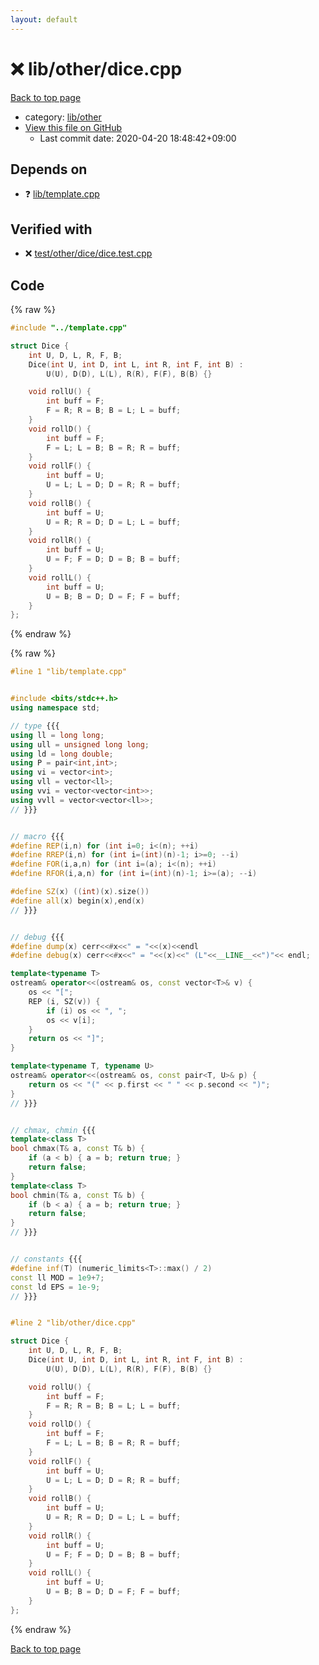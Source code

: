 ```yaml
---
layout: default
---
```


<!-- mathjax config similar to math.stackexchange -->
<script type="text/javascript" async
  src="https://cdnjs.cloudflare.com/ajax/libs/mathjax/2.7.5/MathJax.js?config=TeX-MML-AM_CHTML">
</script>
<script type="text/x-mathjax-config">
  MathJax.Hub.Config({
    TeX: { equationNumbers: { autoNumber: "AMS" }},
    tex2jax: {
      inlineMath: [ ['$','$'] ],
      processEscapes: true
    },
    "HTML-CSS": { matchFontHeight: false },
    displayAlign: "left",
    displayIndent: "2em"
  });
</script>

<script type="text/javascript" src="https://cdnjs.cloudflare.com/ajax/libs/jquery/3.4.1/jquery.min.js"></script>
<script src="https://cdn.jsdelivr.net/npm/jquery-balloon-js@1.1.2/jquery.balloon.min.js" integrity="sha256-ZEYs9VrgAeNuPvs15E39OsyOJaIkXEEt10fzxJ20+2I=" crossorigin="anonymous"></script>
<script type="text/javascript" src="../../../assets/js/copy-button.js"></script>
<link rel="stylesheet" href="../../../assets/css/copy-button.css" />


# :x: lib/other/dice.cpp

<a href="../../../index.html">Back to top page</a>

* category: <a href="../../../index.html#2fde05eafc6645110721cf5a4d8688d4">lib/other</a>
* <a href="{{ site.github.repository_url }}/blob/master/lib/other/dice.cpp">View this file on GitHub</a>
    - Last commit date: 2020-04-20 18:48:42+09:00




## Depends on

* :question: <a href="../template.cpp.html">lib/template.cpp</a>


## Verified with

* :x: <a href="../../../verify/test/other/dice/dice.test.cpp.html">test/other/dice/dice.test.cpp</a>


## Code

<a id="unbundled"></a>
{% raw %}
```cpp
#include "../template.cpp"

struct Dice {
    int U, D, L, R, F, B;
    Dice(int U, int D, int L, int R, int F, int B) :
        U(U), D(D), L(L), R(R), F(F), B(B) {}

    void rollU() {
        int buff = F;
        F = R; R = B; B = L; L = buff;
    }
    void rollD() {
        int buff = F;
        F = L; L = B; B = R; R = buff;
    }
    void rollF() {
        int buff = U;
        U = L; L = D; D = R; R = buff;
    }
    void rollB() {
        int buff = U;
        U = R; R = D; D = L; L = buff;
    }
    void rollR() {
        int buff = U;
        U = F; F = D; D = B; B = buff;
    }
    void rollL() {
        int buff = U;
        U = B; B = D; D = F; F = buff;
    }
};

```
{% endraw %}

<a id="bundled"></a>
{% raw %}
```cpp
#line 1 "lib/template.cpp"


#include <bits/stdc++.h>
using namespace std;

// type {{{
using ll = long long;
using ull = unsigned long long;
using ld = long double;
using P = pair<int,int>;
using vi = vector<int>;
using vll = vector<ll>;
using vvi = vector<vector<int>>;
using vvll = vector<vector<ll>>;
// }}}


// macro {{{
#define REP(i,n) for (int i=0; i<(n); ++i)
#define RREP(i,n) for (int i=(int)(n)-1; i>=0; --i)
#define FOR(i,a,n) for (int i=(a); i<(n); ++i)
#define RFOR(i,a,n) for (int i=(int)(n)-1; i>=(a); --i)

#define SZ(x) ((int)(x).size())
#define all(x) begin(x),end(x)
// }}}


// debug {{{
#define dump(x) cerr<<#x<<" = "<<(x)<<endl
#define debug(x) cerr<<#x<<" = "<<(x)<<" (L"<<__LINE__<<")"<< endl;

template<typename T>
ostream& operator<<(ostream& os, const vector<T>& v) {
    os << "[";
    REP (i, SZ(v)) {
        if (i) os << ", ";
        os << v[i];
    }
    return os << "]";
}

template<typename T, typename U>
ostream& operator<<(ostream& os, const pair<T, U>& p) {
    return os << "(" << p.first << " " << p.second << ")";
}
// }}}


// chmax, chmin {{{
template<class T>
bool chmax(T& a, const T& b) {
    if (a < b) { a = b; return true; }
    return false;
}
template<class T>
bool chmin(T& a, const T& b) {
    if (b < a) { a = b; return true; }
    return false;
}
// }}}


// constants {{{
#define inf(T) (numeric_limits<T>::max() / 2)
const ll MOD = 1e9+7;
const ld EPS = 1e-9;
// }}}


#line 2 "lib/other/dice.cpp"

struct Dice {
    int U, D, L, R, F, B;
    Dice(int U, int D, int L, int R, int F, int B) :
        U(U), D(D), L(L), R(R), F(F), B(B) {}

    void rollU() {
        int buff = F;
        F = R; R = B; B = L; L = buff;
    }
    void rollD() {
        int buff = F;
        F = L; L = B; B = R; R = buff;
    }
    void rollF() {
        int buff = U;
        U = L; L = D; D = R; R = buff;
    }
    void rollB() {
        int buff = U;
        U = R; R = D; D = L; L = buff;
    }
    void rollR() {
        int buff = U;
        U = F; F = D; D = B; B = buff;
    }
    void rollL() {
        int buff = U;
        U = B; B = D; D = F; F = buff;
    }
};

```
{% endraw %}

<a href="../../../index.html">Back to top page</a>

